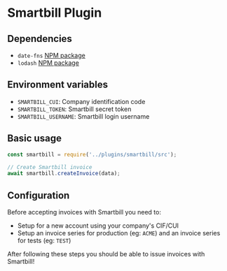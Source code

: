 # Smartbill Plugin

## Dependencies

- `date-fns` [NPM package](https://www.npmjs.com/package/date-fns)
- `lodash` [NPM package](https://www.npmjs.com/package/lodash)

## Environment variables

- `SMARTBILL_CUI`: Company identification code
- `SMARTBILL_TOKEN`: Smartbill secret token
- `SMARTBILL_USERNAME`: Smartbill login username

## Basic usage

```js
const smartbill = require('../plugins/smartbill/src');

// Create Smartbill invoice
await smartbill.createInvoice(data);
```

## Configuration

Before accepting invoices with Smartbill you need to:

- Setup for a new account using your company's CIF/CUI
- Setup an invoice series for production (eg: `ACME`) and an invoice series for tests (eg: `TEST`)

After following these steps you should be able to issue invoices with Smartbill!
